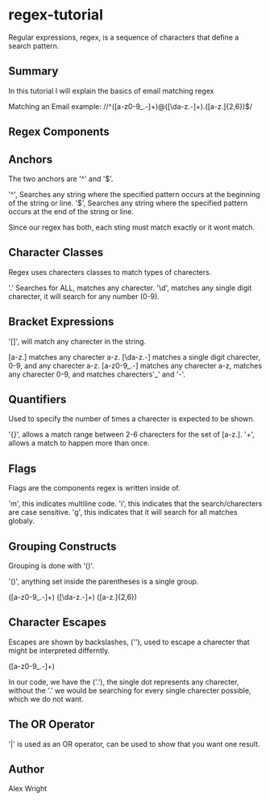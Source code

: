 # regex-tutorial
Regular expressions, regex, is a sequence of characters that define a search pattern.

## Summary
In this tutorial I will explain the basics of email matching regex

Matching an Email example: //^([a-z0-9_\.-]+)@([\da-z\.-]+)\.([a-z\.]{2,6})$/


## Regex Components

## Anchors
The two anchors are '^' and '$'. 

'^', Searches any string where the specified pattern occurs at the beginning of the string or line.
'$', Searches any string where the specified pattern occurs at the end of the string or line.

Since our regex has both, each sting must match exactly or it wont match.

## Character Classes
Regex uses charecters classes to match types of charecters.

'.' Searches for ALL, matches any charecter. 
'\d', matches any single digit charecter, it will search for any number (0-9).

## Bracket Expressions
'[]', will match any charecter in the string. 

[a-z\.] matches any charecter a-z.
[\da-z\.-] matches a single digit charecter, 0-9, and any charecter a-z.
[a-z0-9_\.-] matches any charecter a-z, matches any charecter 0-9, and matches charecters'_' and '-'.

## Quantifiers
Used to specify the number of times a charecter is expected to be shown.

'{}', allows a match range between 2-6 charecters for the set of [a-z\.].
'+', allows a match to happen more than once.

## Flags
Flags are the components regex is written inside of.

'm', this indicates multiline code.
'i', this indicates that the search/charecters are case sensitive.
'g', this indicates that it will search for all matches globaly.

## Grouping Constructs
Grouping is done with '()'.

'()', anything set inside the parentheses is a single group.

 ([a-z0-9_\.-]+) 
 ([\da-z\.-]+)
 ([a-z\.]{2,6})

 ## Character Escapes
 Escapes are shown by backslashes, ('\'), used to escape a charecter that might be interpreted differntly.
 
 ([a-z0-9_\.-]+)

 In our code, we have the ('\.'), the single dot represents any charecter, without the '\.' we would be searching for every single charecter possible, which we do not want.

 ## The OR Operator
 '|' is used as an OR operator, can be used to show that you want one result.

 ## Author 
 Alex Wright
